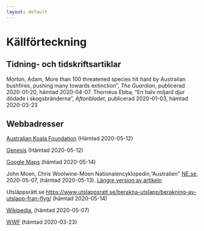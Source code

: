 ```yaml
---
layout: default
---
```

# Källförteckning

## Tidning- och tidskriftsartiklar
Morton, Adam, More than 100 threatened species hit hard by Australian bushfires, pushing many towards extinction”, *The Guardian*, publicerad 2020-01-20, hämtad 2020-04-07. 
Thornéus Ebba, “En halv miljard djur dödade i skogsbränderna”, *Aftonbladet*, publicerad 2020-01-03, hämtad 2020-03-23




## Webbadresser
[Australian Koala Foundation](https://www.savethekoala.com/about-koalas/history-koalas) (Hämtad 2020-05-12)

[Genesis](https://genesis.nu/i/artiklar/om-forntidens-och-nutidens-koalor/) (Hämtad 2020-05-12)

[Google Maps](https://www.google.com/search?rlz=1C1GCEA_enSE812SE812&sxsrf=ALeKk00Gu9rfpb1AhzKM55jwIJP9i_He3Q%3A1589446056269&ei=qAW9XrDmD4zprgT1uIPwDw&q=arlanda+till+sydney+airport+km&oq=arlanda+till+sydney+airport+km&gs_lcp=CgZwc3ktYWIQAzoECCMQJ1DaE1iAKWCXLWgAcAB4AIABZogB2wWSAQM4LjGYAQCgAQGqAQdnd3Mtd2l6&sclient=psy-ab&ved=0ahUKEwiw2sr8-7LpAhWMtIsKHXXcAP4Q4dUDCAw&uact=5) (hämtad 2020-05-14)

John Moen, Chris Woolwine-Moen Nationalencyklopedin,”Australien" [NE.se](https://www.worldatlas.com/feature/what-is-the-role-of-koalas-in-the-ecosystem.html), 2020-05-07, (hämtad 2020-05-13).
  [Längre version av artikeln](http://www.ne.se/uppslagsverk/encyklopedi/lång/australien)

Utsläppsrätt.se https://www.utslappsratt.se/berakna-utslapp/berakning-av-utslapp-fran-flyg/ (hämtad 2020-05-14)

[Wikipedia](https://sv.wikipedia.org/wiki/Koala), (hämtad 2020-05-07)

[WWF](https://www.wwf.org.au/what-we-do/species/koala#gs.1gocse) (hämtad 2020-03-23)
